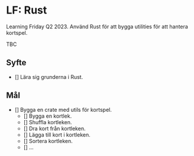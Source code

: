 # LF: Rust

Learning Friday Q2 2023.
Använd Rust för att bygga utilities för att hantera kortspel.

TBC

## Syfte

- [] Lära sig grunderna i Rust.

## Mål

- [] Bygga en crate med utils för kortspel.
  - [] Bygga en kortlek.
  - [] Shuffla kortleken.
  - [] Dra kort från kortleken.
  - [] Lägga till kort i kortleken.
  - [] Sortera kortleken.
  - [] ...

